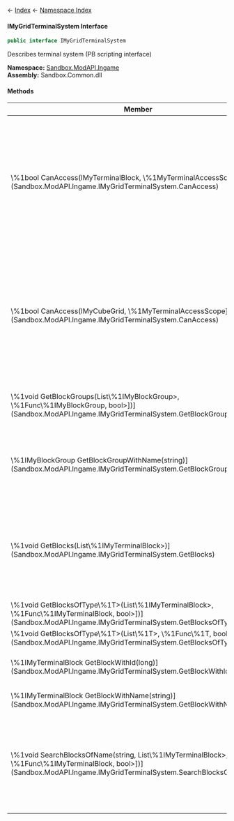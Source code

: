 ← [Index](Api-Index) ← [Namespace Index](Namespace-Index)

#### IMyGridTerminalSystem Interface

```csharp
public interface IMyGridTerminalSystem
```

Describes terminal system (PB scripting interface)

**Namespace:** [Sandbox.ModAPI.Ingame](Sandbox.ModAPI.Ingame)  
**Assembly:** Sandbox.Common.dll

#### Methods

|Member|Description|
|---|---|
|\\%1bool CanAccess(IMyTerminalBlock, \\%1MyTerminalAccessScope])](Sandbox.ModAPI.Ingame.IMyGridTerminalSystem.CanAccess)|Checks if the grid terminal system can still access the given [IMyTerminalBlock](Sandbox.ModAPI.Ingame.IMyTerminalBlock) . A block is no longer accessible if it's destroyed, detached, it's ownership has changed or is otherwise disconnected from this grid terminal system.|
|\\%1bool CanAccess(IMyCubeGrid, \\%1MyTerminalAccessScope])](Sandbox.ModAPI.Ingame.IMyGridTerminalSystem.CanAccess)|Checks if the grid terminal system can still access the given [IMyCubeGrid](VRage.Game.ModAPI.Ingame.IMyCubeGrid) . A grid is no longer accessible if it's destroyed, detached, it's ownership has changed or is otherwise disconnected from this grid terminal system.|
|\\%1void GetBlockGroups(List\\%1IMyBlockGroup>, \\%1Func\\%1IMyBlockGroup, bool>])](Sandbox.ModAPI.Ingame.IMyGridTerminalSystem.GetBlockGroups)|Fills the provided list with the block groups reachable by this grid terminal system.|
|\\%1IMyBlockGroup GetBlockGroupWithName(string)](Sandbox.ModAPI.Ingame.IMyGridTerminalSystem.GetBlockGroupWithName)|Returns the first block group found with the given name. Will return`null`if no block group with that name can be found.|
|\\%1void GetBlocks(List\\%1IMyTerminalBlock>)](Sandbox.ModAPI.Ingame.IMyGridTerminalSystem.GetBlocks)|Fills the provided list with all the blocks reachable by this grid terminal system. This means all blocks on the same grid, or connected via rotors, pistons or connectors.|
|\\%1void GetBlocksOfType\\%1T>(List\\%1IMyTerminalBlock>, \\%1Func\\%1IMyTerminalBlock, bool>])](Sandbox.ModAPI.Ingame.IMyGridTerminalSystem.GetBlocksOfType)||
|\\%1void GetBlocksOfType\\%1T>(List\\%1T>, \\%1Func\\%1T, bool>])](Sandbox.ModAPI.Ingame.IMyGridTerminalSystem.GetBlocksOfType)||
|\\%1IMyTerminalBlock GetBlockWithId(long)](Sandbox.ModAPI.Ingame.IMyGridTerminalSystem.GetBlockWithId)|Attempts to retrieve the block with the given entity ID.|
|\\%1IMyTerminalBlock GetBlockWithName(string)](Sandbox.ModAPI.Ingame.IMyGridTerminalSystem.GetBlockWithName)|Returns the first block found with the given name.|
|\\%1void SearchBlocksOfName(string, List\\%1IMyTerminalBlock>, \\%1Func\\%1IMyTerminalBlock, bool>])](Sandbox.ModAPI.Ingame.IMyGridTerminalSystem.SearchBlocksOfName)|Fills the provided list with the blocks reachable by this grid terminal system. This means all blocks on the same grid, or connected via rotors, pistons or connectors.|

